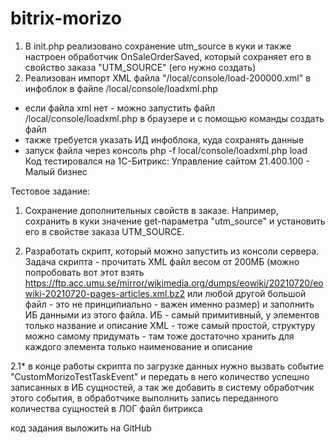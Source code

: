 # bitrix-morizo

1. В init.php реализовано сохранение utm_source в куки и также настроен обработчик OnSaleOrderSaved, который сохраняет его в свойство заказа "UTM_SOURCE" (его нужно создать)
2. Реализован импорт XML файла "/local/console/load-200000.xml" в инфоблок в файле /local/console/loadxml.php
  - если файла xml нет - можно запустить файл /local/console/loadxml.php в браузере и с помощью команды создать файл
  - также требуется указать ИД инфоблока, куда сохранять данные
  - запуск файла через консоль php -f local/console/loadxml.php load
Код тестировался на 1С-Битрикс: Управление сайтом 21.400.100 - Малый бизнес
  
Тестовое задание:
1. Сохранение дополнительных свойств в заказе. Например,  сохранить в куки значение get-параметра "utm_source" и установить его в свойстве заказа UTM_SOURCE.

2. Разработать скрипт, который можно запустить из консоли сервера. Задача скрипта - прочитать XML файл весом от 200МБ (можно попробовать вот этот взять https://ftp.acc.umu.se/mirror/wikimedia.org/dumps/eowiki/20210720/eowiki-20210720-pages-articles.xml.bz2 или любой другой большой файл - это не принципиально - важен именно размер) и заполнить ИБ данными из этого файла.
ИБ - самый примитивный, у элементов только название и описание
XML - тоже самый простой, структуру можно самому придумать - там тоже достаточно хранить для каждого элемента только наименование и описание

2.1* в конце работы скрипта по загрузке данных нужно вызвать событие "CustomMorizoTestTaskEvent" и передать в него количество успешно записанных в ИБ сущностей, а так же добавить в систему обработчик этого события, в обработчике выполнить запись переданного количества сущностей в ЛОГ файл битрикса

код задания выложить на GitHub
